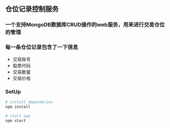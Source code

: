## 仓位记录控制服务

### 一个支持MongoDB数据库CRUD操作的web服务，用来进行交易仓位的管理

### 每一条仓位记录包含了一下信息

* 交易账号
* 股票代码
* 交易数量
* 交易价格

### SetUp

```bash
# install dependecies
npm install 

# start app
npm start
```